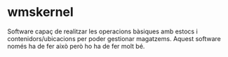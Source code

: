 # wmskernel
Software capaç de realitzar les operacions bàsiques amb estocs i contenidors/ubicacions per poder gestionar magatzems. Aquest software només ha de fer això però ho ha de fer molt bé.
